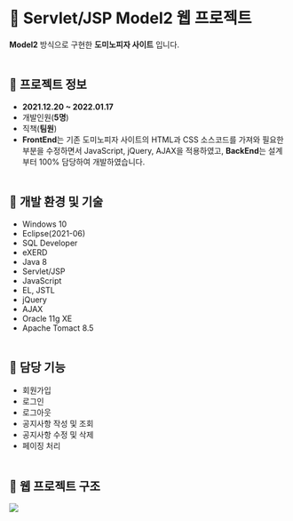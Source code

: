 # 🍕 Servlet/JSP Model2 웹 프로젝트
**Model2** 방식으로 구현한 **도미노피자 사이트** 입니다.<br><br>

## 🔎 프로젝트 정보
- **2021.12.20 ~ 2022.01.17**
- 개발인원(**5명**)
- 직책(**팀원**)
- **FrontEnd**는 기존 도미노피자 사이트의 HTML과 CSS 소스코드를 가져와 필요한 부분을 수정하면서 JavaScript, jQuery, AJAX을 적용하였고, **BackEnd**는 설계부터 100% 담당하여 개발하였습니다.<br><br>

## 🔎 개발 환경 및 기술
- Windows 10
- Eclipse(2021-06)
- SQL Developer
- eXERD
- Java 8
- Servlet/JSP
- JavaScript
- EL, JSTL
- jQuery
- AJAX
- Oracle 11g XE
- Apache Tomact 8.5<br><br>

## 🔎 담당 기능
- 회원가입
- 로그인
- 로그아웃
- 공지사항 작성 및 조회
- 공지사항 수정 및 삭제
- 페이징 처리<br><br>

## 🔎 웹 프로젝트 구조
<img src="https://user-images.githubusercontent.com/60436506/208703783-1fff7660-795d-4fe2-b216-2c1a2b7be736.jpg"/><br><br>

